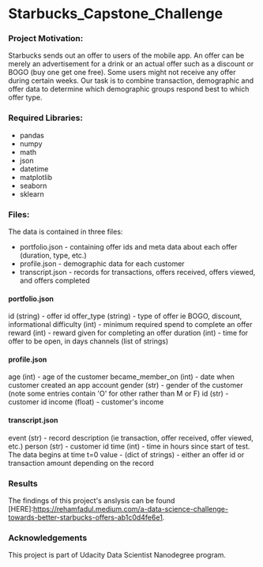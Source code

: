 # Starbucks_Capstone_Challenge

### Project Motivation:
Starbucks sends out an offer to users of the mobile app. An offer can be merely an advertisement for a drink or an actual offer such as a discount or BOGO (buy one get one free). Some users might not receive any offer during certain weeks. Our task is to combine transaction, demographic and offer data to determine which demographic groups respond best to which offer type.

### Required Libraries:
- pandas
- numpy
- math
- json
- datetime
- matplotlib
- seaborn
- sklearn

### Files:
The data is contained in three files:

- portfolio.json - containing offer ids and meta data about each offer (duration, type, etc.)
- profile.json - demographic data for each customer
- transcript.json - records for transactions, offers received, offers viewed, and offers completed

#### portfolio.json

id (string) - offer id
offer_type (string) - type of offer ie BOGO, discount, informational
difficulty (int) - minimum required spend to complete an offer
reward (int) - reward given for completing an offer
duration (int) - time for offer to be open, in days
channels (list of strings)

#### profile.json

age (int) - age of the customer
became_member_on (int) - date when customer created an app account
gender (str) - gender of the customer (note some entries contain 'O' for other rather than M or F)
id (str) - customer id
income (float) - customer's income

#### transcript.json

event (str) - record description (ie transaction, offer received, offer viewed, etc.)
person (str) - customer id
time (int) - time in hours since start of test. The data begins at time t=0
value - (dict of strings) - either an offer id or transaction amount depending on the record

### Results
The findings of this project's anslysis can be found [HERE]:https://rehamfadul.medium.com/a-data-science-challenge-towards-better-starbucks-offers-ab1c0d4fe6e1.

### Acknowledgements
This project is part of Udacity Data Scientist Nanodegree program.